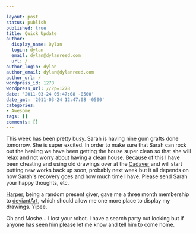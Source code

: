 ```yaml
---

layout: post
status: publish
published: true
title: Quick Update
author:
  display_name: Dylan
  login: dylan
  email: dylan@dylanreed.com
  url: /
author_login: dylan
author_email: dylan@dylanreed.com
author_url: /
wordpress_id: 1278
wordpress_url: //?p=1278
date: '2011-03-24 05:47:08 -0500'
date_gmt: '2011-03-24 12:47:08 -0500'
categories:
- Awesome
tags: []
comments: []
---
```


This week has been pretty busy. Sarah is having nine gum grafts done tomorrow. She is super excited. In order to make sure that Sarah can rock out the healing we have been getting the house super clean so that she will relax and not worry about having a clean house. Because of this I have been cheating and using old drawings over at the [Cadaver][1] and will start putting new works back up soon, probably next week but it all depends on how Sarah's recovery goes and how much time I have. Please send Sarah your happy thoughts, etc.

   [1]: http://fancycadaver.cm

[Harper][2], being a random present giver, gave me a three month membership to [deviantArt][3], which should allow me one more place to display my drawings. Yipee.

   [2]: http://nata2.org
   [3]: http://fancycadaver.deviantart.com

Oh and Moshe... I lost your robot. I have a search party out looking but if anyone has seen him please let me know and tell him to come home.
